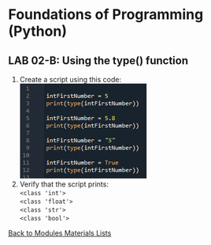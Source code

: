 # Foundations of Programming (Python)  

## LAB 02-B: Using the type() function

1.	Create a script using this code:  
![alt text](images/LAB02_B.png "script LAB02_B")   
2.	Verify that the script prints:  
	`<class 'int'>`  
	`<class 'float'>`  
	`<class 'str'>`  
	`<class 'bool'>`  


[Back to Modules Materials Lists](../Modules.md#module-02-materials-list)